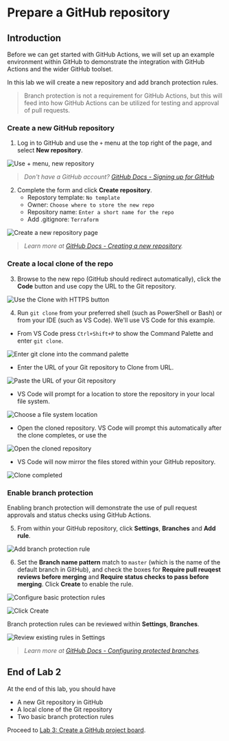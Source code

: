 # Prepare a GitHub repository

## Introduction

Before we can get started with GitHub Actions, we will set up an example environment within GitHub to demonstrate the integration with GitHub Actions and the wider GitHub toolset. 

In this lab we will create a new repository and add branch protection rules.

> Branch protection is not a requirement for GitHub Actions, but this will feed into how GitHub Actions can be utilized for testing and approval of pull requests. 


### Create a new GitHub repository

1. Log in to GitHub and use the `+` menu at the top right of the page, and select **New repository**.

![Use + menu, new repository](../images/2-new-repository.png)

> *Don't have a GitHub account? [GitHub Docs - Signing up for GitHub](https://docs.github.com/en/github/getting-started-with-github/signing-up-for-github)*

2. Complete the form and click **Create repository**.
    - Repostory template: `No template`
    - Owner: `Choose where to store the new repo`
    - Repository name: `Enter a short name for the repo`
    - Add .gitignore: `Terraform`

![Create a new repository page](../images/2-create-repository.png)

> *Learn more at [GitHub Docs - Creating a new repository](https://docs.github.com/en/github/getting-started-with-github/create-a-repo).*

### Create a local clone of the repo

3. Browse to the new repo (GitHub should redirect automatically), click the **Code** button and use copy the URL to the Git repository.

![Use the Clone with HTTPS button](../images/2-clone-repository.png)

4. Run `git clone` from your preferred shell (such as PowerShell or Bash) or from your IDE (such as VS Code). We'll use VS Code for this example.

- From VS Code press `Ctrl+Shift+P` to show the Command Palette and enter `git clone`.

![Enter git clone into the command palette](../images/2-git-clone-command-palette.png)

- Enter the URL of your Git repository to Clone from URL.

![Paste the URL of your Git repository](../images/2-git-clone-from-url.png)

- VS Code will prompt for a location to store the repository in your local file system.

![Choose a file system location](../images/2-choose-a-location.png)

- Open the cloned repository. VS Code will prompt this automatically after the clone completes, or use the 

![Open the cloned repository](../images/2-open-the-cloned-repository.png)

- VS Code will now mirror the files stored within your GitHub repository.

![Clone completed](../images/2-clone-completed.png)

### Enable branch protection

Enabling branch protection will demonstrate the use of pull request approvals and status checks using GitHub Actions.

5. From within your GitHub repository, click **Settings**, **Branches** and **Add rule**.

![Add branch protection rule](../images/2-add-branch-protection.png)

6. Set the **Branch name pattern** match to `master` (which is the name of the default branch in GitHub), and check the boxes for **Require pull reuqest reviews before merging** and **Require status checks to pass before merging**. Click **Create** to enable the rule.

![Configure basic protection rules](../images/2-basic-branch-protection.png)

![Click Create](../images/2-create-rule.png)

Branch protection rules can be reviewed within **Settings**, **Branches**.

![Review existing rules in Settings](../images/2-show-protection-rules.png)

> *Learn more at [GitHub Docs - Configuring protected branches](https://docs.github.com/en/github/administering-a-repository/configuring-protected-branches).*

## End of Lab 2

At the end of this lab, you should have
- A new Git repository in GitHub
- A local clone of the Git repository
- Two basic branch protection rules

Proceed to [Lab 3: Create a GitHub project board](../3-create-a-github-project-board/).
